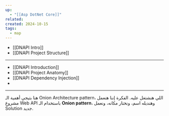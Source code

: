 ```yaml
---
up:
  - "[[Asp DotNet Core]]"
related: 
created: 2024-10-15
tags:
  - map
---
```

- [[DNAPI Intro]]
- [[DNAPI Project Structure]]
---
- [[DNAPI Introduction]]
- [[DNAPI Project Anatomy]]
- [[DNAPI Dependency Injection]]
- 

---
هنا بتيجي أهمية الـ Onion Architecture pattern، اللي هنشتغل عليه. 
الفكرة إننا هنعمل مشروع Web API باستخدام الـ **Onion pattern**، وهنديله اسم، ونختار مكانه، ونعمل Solution جديد.